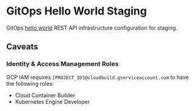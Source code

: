 # GitOps Hello World Staging

GitOps [hello world](https://github.com/crowdynews/gitops-hello-world-gcb) REST API infrastructure
configuration for staging.

## Caveats

### Identity & Access Management Roles

GCP IAM requires `[PROJECT_ID]@cloudbuild.gserviceaccount.com` to have the following roles:

* Cloud Container Builder
* Kubernetes Engine Developer
